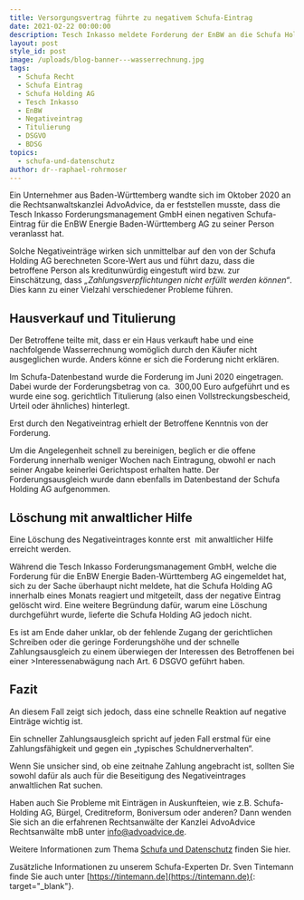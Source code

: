 ```yaml
---
title: Versorgungsvertrag führte zu negativem Schufa-Eintrag
date: 2021-02-22 00:00:00
description: Tesch Inkasso meldete Forderung der EnBW an die Schufa Holding AG.
layout: post
style_id: post
image: /uploads/blog-banner---wasserrechnung.jpg
tags:
  - Schufa Recht
  - Schufa Eintrag
  - Schufa Holding AG
  - Tesch Inkasso
  - EnBW
  - Negativeintrag
  - Titulierung
  - DSGVO
  - BDSG
topics:
  - schufa-und-datenschutz
author: dr--raphael-rohrmoser
---
```

Ein Unternehmer aus Baden-Württemberg wandte sich im Oktober 2020 an die Rechtsanwaltskanzlei AdvoAdvice, da er feststellen musste, dass die Tesch Inkasso Forderungsmanagement GmbH einen negativen Schufa-Eintrag für die EnBW Energie Baden-Württemberg AG zu seiner Person veranlasst hat.

Solche Negativeinträge wirken sich unmittelbar auf den von der Schufa Holding AG berechneten Score-Wert aus und führt dazu, dass die betroffene Person als kreditunwürdig eingestuft wird bzw. zur Einschätzung, dass *„Zahlungsverpflichtungen nicht erfüllt werden können“*. Dies kann zu einer Vielzahl verschiedener Probleme führen.

## **Hausverkauf und Titulierung**

Der Betroffene teilte mit, dass er ein Haus verkauft habe und eine nachfolgende Wasserrechnung womöglich durch den Käufer nicht ausgeglichen wurde. Anders könne er sich die Forderung nicht erklären.

Im Schufa-Datenbestand wurde die Forderung im Juni 2020 eingetragen. Dabei wurde der Forderungsbetrag von ca.&nbsp; 300,00 Euro aufgeführt und es wurde eine sog. gerichtlich Titulierung (also einen Vollstreckungsbescheid, Urteil oder ähnliches) hinterlegt.

Erst durch den Negativeintrag erhielt der Betroffene Kenntnis von der Forderung.

Um die Angelegenheit schnell zu bereinigen, beglich er die offene Forderung innerhalb weniger Wochen nach Eintragung, obwohl er nach seiner Angabe keinerlei Gerichtspost erhalten hatte. Der Forderungsausgleich wurde dann ebenfalls im Datenbestand der Schufa Holding AG aufgenommen.

## **Löschung mit anwaltlicher Hilfe**

Eine Löschung des Negativeintrages konnte erst&nbsp; mit anwaltlicher Hilfe erreicht werden.

Während die Tesch Inkasso Forderungsmanagement GmbH, welche die Forderung für die EnBW Energie Baden-Württemberg AG eingemeldet hat, sich zu der Sache überhaupt nicht meldete, hat die Schufa Holding AG innerhalb eines Monats reagiert und mitgeteilt, dass der negative Eintrag gelöscht wird. Eine weitere Begründung dafür, warum eine Löschung durchgeführt wurde, lieferte die Schufa Holding AG jedoch nicht.

Es ist am Ende daher unklar, ob der fehlende Zugang der gerichtlichen Schreiben oder die geringe Forderungshöhe und der schnelle Zahlungsausgleich zu einem überwiegen der Interessen des Betroffenen bei einer &gt;Interessenabwägung nach Art. 6 DSGVO geführt haben. &nbsp;

## **Fazit**

An diesem Fall zeigt sich jedoch, dass eine schnelle Reaktion auf negative Einträge wichtig ist.

Ein schneller Zahlungsausgleich spricht auf jeden Fall erstmal für eine Zahlungsfähigkeit und gegen ein „typisches Schuldnerverhalten“.

Wenn Sie unsicher sind, ob eine zeitnahe Zahlung angebracht ist, sollten Sie sowohl dafür als auch für die Beseitigung des Negativeintrages anwaltlichen Rat suchen.

Haben auch Sie Probleme mit Einträgen in Auskunfteien, wie z.B. Schufa-Holding AG, Bürgel, Creditreform, Boniversum oder anderen? Dann wenden Sie sich an die erfahrenen Rechtsanwälte der Kanzlei AdvoAdvice Rechtsanwälte mbB unter [info@advoadvice.de](mailto:info@advoadvice.de).

Weitere Informationen zum Thema [Schufa und Datenschutz](/themen/schufa-und-datenschutz/)&nbsp;finden Sie hier.&nbsp;

Zusätzliche Informationen zu unserem Schufa-Experten Dr. Sven Tintemann finde Sie auch unter [https://tintemann.de](https://tintemann.de){: target="_blank"}.